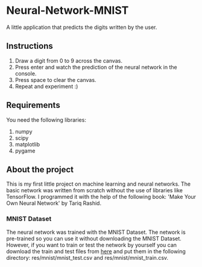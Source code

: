 # Neural-Network-MNIST
A little application that predicts the digits written by the user.

## Instructions
1. Draw a digit from 0 to 9 across the canvas.
2. Press enter and watch the prediction of the neural network in the console.
3. Press space to clear the canvas.
4. Repeat and experiment :)

## Requirements
You need the following libraries:
1. numpy
2. scipy
3. matplotlib
4. pygame

## About the project
This is my first little project on machine learning and neural networks. The basic network was written from scratch without the use of libraries like TensorFlow.
I programmed it with the help of the following book: 'Make Your Own Neural Network' by Tariq Rashid.

### MNIST Dataset
The neural network was trained with the MNIST Dataset. The network is pre-trained so you can use it without downloading the MNIST Dataset.
However, if you want to train or test the network by yourself you can download the train and test files from [here](https://pjreddie.com/projects/mnist-in-csv/)
and put them in the following directory: res/mnist/mnist_test.csv and res/mnist/mnist_train.csv.
